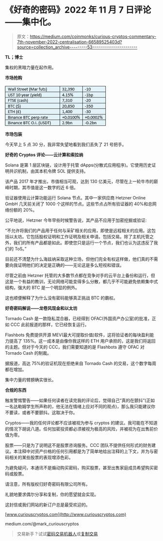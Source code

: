 # 《好奇的密码》2022 年 11 月 7 日评论——集中化。

> 原文：<https://medium.com/coinmonks/curious-cryptos-commentary-7th-november-2022-centralisation-66589525403d?source=collection_archive---------53----------------------->

**TL；博士**

集权的黑暗力量在起作用。

**市场抢购**

![](img/9107240b26a0580cc7c255a0585aa1d7.png)

**市场包装**

今天早上 5 点 30 分，我非常失望地看到我们丢失了 21 号把手。

**好奇的 Cryptos 评论——云计算和索拉纳**

Solana 是第 1 层区块链，设计用于托管 dApps(分散式应用程序)。它使用历史证明共识机制，由其本机令牌 SOL 提供支持。

该产品 2017 年才推出，市值相当可观，达到 130 亿美元，尽管在上一轮牛市的巅峰时期，其市值是这一数字的近 6 倍。

验证器使用云计算功能运行 Solana 节点。其中一家供应商 Hetzner Online GmbH 几天前关闭了 1000 个这样的节点。这些节点占所有验证器的 40%和总网络份额的 20%。

公平地说，Hetzner 今年早些时候警告说，其产品不应用于加密挖掘或验证:

“不允许将我们的产品用于任何与采矿相关的应用，即使是远程相关的应用。这包括以太坊。它包括股权证明和工作证明及相关申请。包括交易。除了主机托管之外，我们的所有产品都是如此。即使您只是运行一个节点，我们也认为这违反了我们的 ToS。”

目前还不清楚为什么海兹纳采取这种立场，但他们完全有权这样做，他们真的不需要向我证明他们的决定是正确的——无论这是多么短视和错误。

尽管之前由 Hetzner 托管的大多数节点都在竞争对手的云平台上备份和运行，但这是一个有益的教训，无论网络可能变得多么分散，都几乎不可能避免依赖集中式结构，强大的 BTC 是一个明显的例外。

这也顺便解释了为什么没有密码能够真正挑战 BTC 的霸权。

**好奇密码解说——龙卷风现金和以太坊**

Tornado Cash 是一款隐私混合器，已经得到 OFAC(外国资产办公室)的批准，正如 CCC 此前报道的那样，它已经恢复运行。

Flashbots 免费提供开源 MEV(最大可提取价值)软件，这将验证者的每块盈利能力提高了 135%。这一成本是由像你我这样的 ETH 用户承担的，这是我们将返回的主题。但对于今天的 CCC，我们需要知道的是 Flashbots 遵守 OFAC 对 Tornado Cash 的制裁。

据报道，高达 75%的验证机现在拒绝来自 Tornado Cash 的交易，这个数字每周都在增加。

集中力量的臂膀确实很长。

**合规的东西**

触发警惕警告——如果任何读者在读完我的评论后，觉得自己“真的在颤抖”(正如一名达勒姆学生所声称的，他无法在情绪上应对不同的观点)，那么我只能建议你不要读，或者不要颤抖。这取决于你。

Cryptos——我的任何评论都不应该被视为参与 cryptos 的建议。我可能在不知道的情况下胡说八道。任何加密投资都必须被视为极高的风险，并被视为在出售前价值为零。

股票——只是为了说明这不是股票咨询服务。CCC 团队不提供任何形式的财务建议。本注释中对资产价格的任何引用都是为了简单地给出注释的上下文，并为与密码相关的某些股票的表现增添色彩。

为避免疑问，本通讯不是煽动购买密码，购买股票，甚至出售家庭成员希望购买密码或股票。

请注意，所有版权归好奇密码有限公司所有。

礼貌地要求偶尔分享和复制，你的愿望就会实现。

这封信或我们网站的新订户总是最受欢迎的。

[www.curiouscryptos.com](http://www.curiouscryptos.com)

medium.com/@mark_curiouscryptos

> 交易新手？试试[密码交易机器人](/coinmonks/crypto-trading-bot-c2ffce8acb2a)或[复制交易](/coinmonks/top-10-crypto-copy-trading-platforms-for-beginners-d0c37c7d698c)